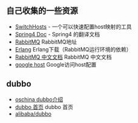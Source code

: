 ## 自己收集的一些资源
* [SwitchHosts](https://github.com/oldj/SwitchHosts) - 一个可以快速配置host映射的工具
* [Spring4 Doc](https://github.com/b2gats/stone-docs/) - Spring4 的翻译文档
* [RabbitMQ](http://www.rabbitmq.com/getstarted.html) RabbitMQ地址
* [Erlang](http://www.erlang.org/downloads) Erlang下载（RabbitMQ运行环境的依赖）
* [RabbitMQ 中文文档](http://rabbitmq.mr-ping.com/installation/Installing_on_Debian_Ubuntu.html) RabbitMQ 中文文档
* [google host](https://github.com/racaljk/hosts/blob/master/hosts) Google访问host配置

## dubbo
* [oschina dubbo介绍](http://www.oschina.net/p/dubbo)
* [dubbo 首页](http://dubbo.io/Home-zh.htm) dubbo 首页
* [alibaba/dubbo](https://github.com/alibaba/dubbo/releases)


